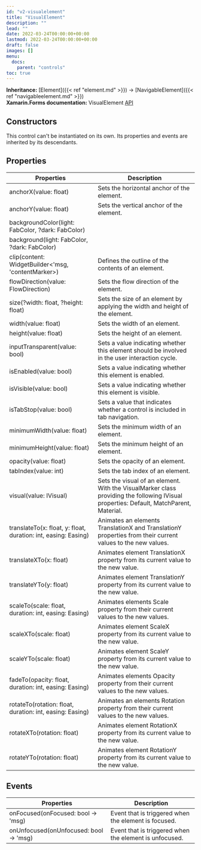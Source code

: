 ```yaml
---
id: "v2-visualelement"
title: "VisualElement"
description: ""
lead: ""
date: 2022-03-24T00:00:00+00:00
lastmod: 2022-03-24T00:00:00+00:00
draft: false
images: []
menu:
  docs:
    parent: "controls"
toc: true
---
```


**Inheritance:** [Element]({{< ref "element.md" >}}) -> [NavigableElement]({{< ref "navigableelement.md" >}})  
**Xamarin.Forms documentation:** VisualElement [API](https://docs.microsoft.com/en-us/dotnet/api/xamarin.forms.visualelement)

## Constructors

This control can't be instantiated on its own. Its properties and events are inherited by its descendants.

## Properties

| Properties | Description |
|--|--|
| anchorX(value: float) | Sets the horizontal anchor of the element. |
| anchorY(value: float) | Sets the vertical anchor of the element. |
| backgroundColor(light: FabColor, ?dark: FabColor) | | Sets the background color depending if light or dark mode |
| background(light: FabColor, ?dark: FabColor) | | Sets the background color depending if light or dark mode |
| clip(content: WidgetBuilder<'msg, 'contentMarker>) | Defines the outline of the contents of an element.
| flowDirection(value: FlowDirection) | Sets the flow direction of the element. |
| size(?width: float, ?height: float) | Sets the size of an element by applying the width and height of the element. |
| width(value: float) | Sets the width of an element. |
| height(value: float) | Sets the height of an element. |
| inputTransparent(value: bool) | Sets a value indicating whether this element should be involved in the user interaction cycle. |
| isEnabled(value: bool) | Sets a value indicating whether this element is enabled. |
| isVisible(value: bool) | Sets a value indicating whether this element is visible. |
| isTabStop(value: bool) | Sets a value that indicates whether a control is included in tab navigation. |
| minimumWidth(value: float) | Sets the minimum width of an element. |
| minimumHeight(value: float) | Sets the minimum height of an element. |
| opacity(value: float) | Sets the opacity of an element. |
| tabIndex(value: int) | Sets the tab index of an element. |
| visual(value: IVisual) | Sets the visual of an element. With the VisualMarker class providing the following IVisual properties: Default, MatchParent, Material. |
| translateTo(x: float, y: float, duration: int, easing: Easing) | Animates an elements TranslationX and TranslationY properties from their current values to the new values. |
| translateXTo(x: float) | Animates element TranslationX property from its current value to the new value. |
| translateYTo(y: float) | Animates element TranslationY property from its current value to the new value. |
| scaleTo(scale: float, duration: int, easing: Easing) | Animates elements Scale property from their current values to the new values. |
| scaleXTo(scale: float) | Animates element ScaleX property from its current value to the new value. |
| scaleYTo(scale: float) | Animates element ScaleY property from its current value to the new value. |
| fadeTo(opacity: float, duration: int, easing: Easing) | Animates elements Opacity property from their current values to the new values. |
| rotateTo(rotation: float, duration: int, easing: Easing) | Animates an elements Rotation property from their current values to the new values. |
| rotateXTo(rotation: float) | Animates element RotationX property from its current value to the new value. |
| rotateYTo(rotation: float) | Animates element RotationY property from its current value to the new value. |

## Events

| Properties | Description |
|--|--|
| onFocused(onFocused: bool -> 'msg) | Event that is triggered when the element is focused. |
| onUnfocused(onUnfocused: bool -> 'msg) | Event that is triggered when the element is unfocused. |
